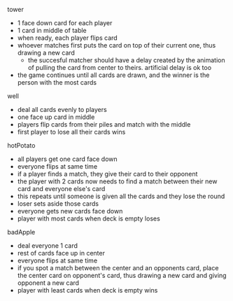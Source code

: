 tower
- 1 face down card for each player
- 1 card in middle of table
- when ready, each player flips card
- whoever matches first puts the card on top of their current one, thus drawing a new card
  - the succesful matcher should have a delay created by the animation of pulling the card from center to theirs. artificial delay is ok too
- the game continues until all cards are drawn, and the winner is the person with the most cards

well
- deal all cards evenly to players
- one face up card in middle
- players flip cards from their piles and match with the middle
- first player to lose all their cards wins

hotPotato
- all players get one card face down
- everyone flips at same time
- if a player finds a match, they give their card to their opponent
- the player with 2 cards now needs to find a match between their new card and everyone else's card
- this repeats until someone is given all the cards and they lose the round
- loser sets aside those cards
- everyone gets new cards face down
- player with most cards when deck is empty loses


badApple
- deal everyone 1 card
- rest of cards face up in center
- everyone flips at same time
- if you spot a match between the center and an opponents card, place the center card on opponent's card, thus drawing a new card and giving opponent a new card
- player with least cards when deck is empty wins